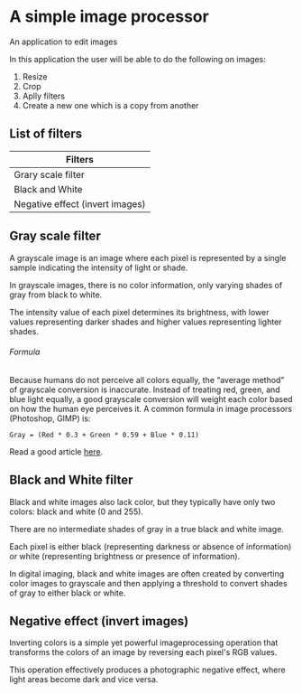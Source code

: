 # A simple image processor
An application to edit images

In this application the user will be able to do the following on images:

1. Resize
2. Crop
3. Aplly filters
4. Create a new one which is a copy from another

## List of filters

|    **Filters**     |
|--------------------|
| Grary scale filter |
| Black and White    |
| Negative effect (invert images) |


## Gray scale filter
 A grayscale image is an image where each pixel is represented by a single sample indicating the intensity of light or shade.

 In grayscale images, there is no color information, only varying shades
 of gray from black to white.

 The intensity value of each pixel determines its brightness, with lower
 values representing darker shades and higher values representing lighter shades.

 
###### Formula
Because humans do not perceive all colors equally, the “average method” of grayscale conversion is inaccurate.  Instead of treating red, green, and blue light equally, a good grayscale conversion will weight each color based on how the human eye perceives it.  A common formula in image processors (Photoshop, GIMP) is:

```
Gray = (Red * 0.3 + Green * 0.59 + Blue * 0.11)
```
Read a good article [here](https://tannerhelland.com/2011/10/01/grayscale-image-algorithm-vb6.html).


## Black and White filter
 Black and white images also lack color, but they typically have only two colors: black and white (0
 and 255). 
 
 There are no intermediate shades of gray in a true black and white image. 
 
 Each pixel is either black (representing darkness or absence of information) or white (representing brightness
 or presence of information). 
 
 In digital imaging, black and white images are often created by converting color images to grayscale and then applying a threshold to convert shades of gray to
 either black or white.

 ## Negative effect (invert images)
   Inverting colors is a simple yet powerful imageprocessing operation that transforms the colors of
   an image by reversing each pixel's RGB values.
   
   This operation effectively produces a photographic negative effect, where light areas become dark and vice versa.
